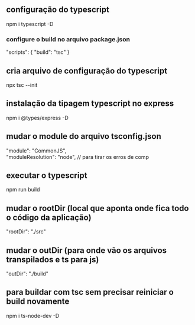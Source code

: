 ## configuração do typescript
npm i typescript -D

### configure o build no arquivo package.json
"scripts": {
    "build": "tsc"
  }
## cria arquivo de configuração do typescript
npx tsc --init

## instalação da tipagem typescript no express
npm i @types/express -D

## mudar o module do arquivo tsconfig.json
 "module": "CommonJS",    
"moduleResolution": "node",     // para tirar os erros de comp

## executar o typescript
npm run build

## mudar o rootDir (local que aponta onde fica todo o código da aplicação)
"rootDir": "./src"

## mudar o outDir (para onde vão os arquivos transpilados e ts para js)
"outDir": "./build"

## para buildar com tsc sem precisar reiniciar o build novamente
npm i ts-node-dev -D


